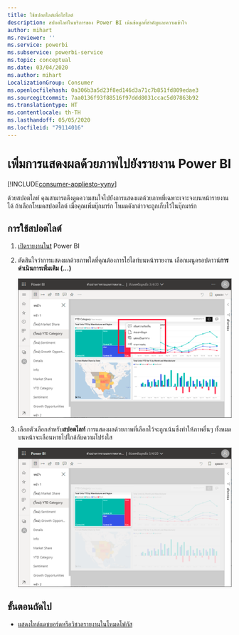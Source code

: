 ```yaml
---
title: ใช้สปอตไลต์เพื่อไฮไลต์
description: สปอตไลท์ในบริการของ Power BI เน้นข้อมูลที่สำคัญและความเข้าใจ
author: mihart
ms.reviewer: ''
ms.service: powerbi
ms.subservice: powerbi-service
ms.topic: conceptual
ms.date: 03/04/2020
ms.author: mihart
LocalizationGroup: Consumer
ms.openlocfilehash: 0a306b3a5d23f8ed146d3a71c7b851fd809edae3
ms.sourcegitcommit: 7aa0136f93f88516f97ddd8031ccac5d07863b92
ms.translationtype: HT
ms.contentlocale: th-TH
ms.lasthandoff: 05/05/2020
ms.locfileid: "79114016"
---
```

# <a name="add-spotlights-to-power-bi-reports"></a>เพิ่มการแสดงผลด้วยภาพไปยังรายงาน Power BI

[!INCLUDE[consumer-appliesto-yyny](../includes/consumer-appliesto-yyny.md)]

ด้วยสปอตไลท์ คุณสามารถดึงดูดความสนใจไปยังการแสดงผลด้วยภาพที่เฉพาะเจาะจงบนหน้ารายงานได้  ถ้าเลือกโหมดสปอตไลต์ เมื่อคุณเพิ่มบุ๊กมาร์ก โหมดดังกล่าวจะถูกเก็บไว้ในบุ๊กมาร์ก

## <a name="add-a-spotlight"></a>การใช้สปอตไลต์

1. [เปิดรายงานในt](end-user-report-open.md) Power BI

2. ตัดสินใจว่าการแสดงผลด้วยภาพใดที่คุณต้องการไฮไลท์บนหน้ารายงาน เลือกเมนูดรอปดาวน์**การดำเนินการเพิ่มเติม (...)**  

    ![เปรียบเทียบโหมดสปอตไลต์กับโหมดโฟกัส](media/end-user-spotlight/power-bi-spotlight.png)

3. เลือกตัวเลือกสำหรับ**สปอตไลท์** การแสดงผลด้วยภาพที่เลือกไว้จะถูกเน้นซึ่งทำให้ภาพอื่นๆ ทั้งหมดบนหน้าจะเลือนหายไปใกล้กับความโปร่งใส 

    ![โหมดสปอตไลต์](media/end-user-spotlight/power-bi-spotlighted.png)



## <a name="next-steps"></a>ขั้นตอนถัดไป

* [แสดงไทล์แดชบอร์ดหรือวิชวลรายงานในโหมดโฟกัส](end-user-focus.md)

